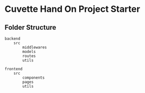 # Cuvette Hand On Project Starter


## Folder Structure

```
backend
    src
        middlewares
        models
        routes
        utils

frontend
    src
        components
        pages
        utils

```

